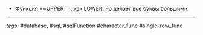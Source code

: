 - Функция ==UPPER==, как LOWER, но делает все буквы большими. 

---
*tegs:* #database, #sql, #sqlFunction #character_func #single-row_func 
